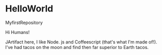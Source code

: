 # HelloWorld
MyfirstRepository

Hi Humans!

JArtifact here, I like Node. js and Coffeescript (that's what I'm made of!).
I've had tacos on the moon and find then far superior to Earth tacos.
